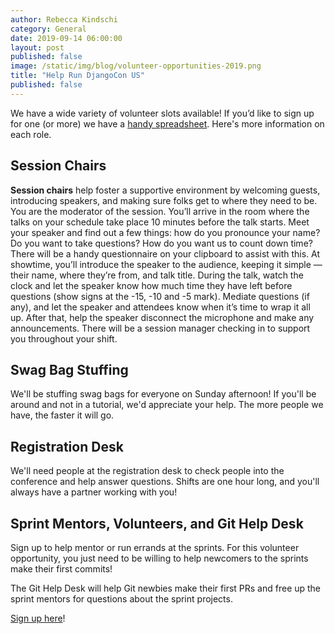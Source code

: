```yaml
---
author: Rebecca Kindschi
category: General
date: 2019-09-14 06:00:00
layout: post
published: false
image: /static/img/blog/volunteer-opportunities-2019.png
title: "Help Run DjangoCon US"
published: false
---
```


We have a wide variety of volunteer slots available! If you’d like to sign up for one (or more) we have a [handy spreadsheet](https://docs.google.com/spreadsheets/d/1VO8Xh6xPOQb32WjUD7pKJCMXvqCdcMz95CqIoNToUsA/edit#gid=0). Here's more information on each role.

## Session Chairs

**Session chairs** help foster a supportive environment by welcoming guests, introducing speakers, and making sure folks get to where they need to be. You are the moderator of the session. You’ll arrive in the room where the talks on your schedule take place 10 minutes before the talk starts. Meet your speaker and find out a few things: how do you pronounce your name? Do you want to take questions? How do you want us to count down time? There will be a handy questionnaire on your clipboard to assist with this. At showtime, you’ll introduce the speaker to the audience, keeping it simple — their name, where they’re from, and talk title. During the talk, watch the clock and let the speaker know how much time they have left before questions (show signs at the -15, -10 and -5 mark). Mediate questions (if any), and let the speaker and attendees know when it’s time to wrap it all up. After that, help the speaker disconnect the microphone and make any announcements. There will be a session manager checking in to support you throughout your shift.

## Swag Bag Stuffing

We'll be stuffing swag bags for everyone on Sunday afternoon! If you'll be around and not in a tutorial, we'd appreciate your help. The more people we have, the faster it will go.

## Registration Desk

We'll need people at the registration desk to check people into the conference and help answer questions. Shifts are one hour long, and you'll always have a partner working with you!

## Sprint Mentors, Volunteers, and Git Help Desk

Sign up to help mentor or run errands at the sprints. For this volunteer opportunity, you just need to be willing to help newcomers to the sprints make their first commits!

The Git Help Desk will help Git newbies make their first PRs and free up the sprint mentors for questions about the sprint projects.

[Sign up here](https://docs.google.com/spreadsheets/d/1VO8Xh6xPOQb32WjUD7pKJCMXvqCdcMz95CqIoNToUsA/edit#gid=0)!
